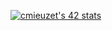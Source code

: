 [![cmieuzet's 42 stats](https://badge42.vercel.app/api/v2/cl8m2nwgl00250gmgdy5qdz39/stats?cursusId=21&coalitionId=218)](https://github.com/JaeSeoKim/badge42 ) 
